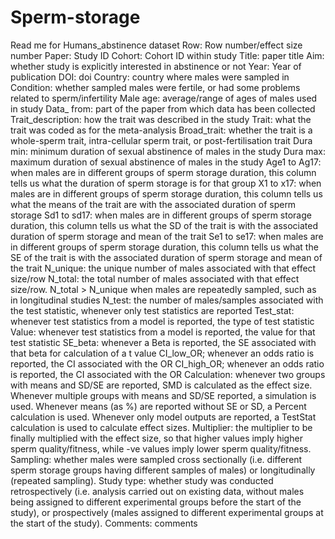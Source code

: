 # Sperm-storage
Read me for Humans_abstinence dataset
Row: Row number/effect size number
Paper: Study ID
Cohort: Cohort ID within study
Title: paper title
Aim: whether study is explicitly interested in abstinence or not
Year: Year of publication
DOI: doi
Country: country where males were sampled in
Condition: whether sampled males were fertile, or had some problems related to sperm/infertility
Male age: average/range of ages of males used in study
Data_ from: part of the paper from which data has been collected
Trait_description: how the trait was described in the study
Trait: what the trait was coded as for the meta-analysis
Broad_trait: whether the trait is a whole-sperm trait, intra-cellular sperm trait, or post-fertilisation trait
Dura min: minimum duration of sexual abstinence of males in the study
Dura max: maximum duration of sexual abstinence of males in the study
Age1 to Ag17: when males are in different groups of sperm storage duration, this column tells us what the duration of sperm storage is for that group
X1 to x17: when males are in different groups of sperm storage duration, this column tells us what the means of the trait are with the associated duration of sperm storage
Sd1 to sd17: when males are in different groups of sperm storage duration, this column tells us what the SD of the trait is with the associated duration of sperm storage and mean of the trait
Se1 to se17: when males are in different groups of sperm storage duration, this column tells us what the SE of the trait is with the associated duration of sperm storage and mean of the trait
N_unique: the unique number of males associated with that effect size/row
N_total: the total number of males associated with that effect size/row. N_total > N_unique when males are repeatedly sampled, such as in longitudinal studies
N_test: the number of males/samples associated with the test statistic, whenever only test statistics are reported
Test_stat: whenever test statistics from a model is reported, the type of test statistic
Value: whenever test statistics from a model is reported, the value for that test statistic
SE_beta: whenever a Beta is reported, the SE associated with that beta for calculation of a t value
CI_low_OR; whenever an odds ratio is reported, the CI associated with the OR
CI_high_OR; whenever an odds ratio is reported, the CI associated with the OR
Calculation: whenever two groups with means and SD/SE are reported, SMD is calculated as the effect size. Whenever multiple groups with means and SD/SE reported, a simulation is used. Whenever means (as %) are reported without SE or SD, a Percent calculation is used. Whenever only model outputs are reported, a TestStat calculation is used to calculate effect sizes.
Multiplier: the multiplier to be finally multiplied with the effect size, so that higher values imply higher sperm quality/fitness, while -ve values imply lower sperm quality/fitness.
Sampling: whether males were sampled cross sectionally (i.e. different sperm storage groups having different samples of males) or longitudinally (repeated sampling).
Study type: whether study was conducted retrospectively (i.e. analysis carried out on existing data, without males being assigned to different experimental groups before the start of the study), or prospectively (males assigned to different experimental groups at the start of the study).
Comments: comments



